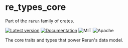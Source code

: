 # re_types_core

Part of the [`rerun`](https://github.com/rerun-io/rerun) family of crates.

[![Latest version](https://img.shields.io/crates/v/re_types.svg)](https://crates.io/crates/re_types)
[![Documentation](https://docs.rs/re_types/badge.svg)](https://docs.rs/re_types)
![MIT](https://img.shields.io/badge/license-MIT-blue.svg)
![Apache](https://img.shields.io/badge/license-Apache-blue.svg)

The core traits and types that power Rerun's data model.
